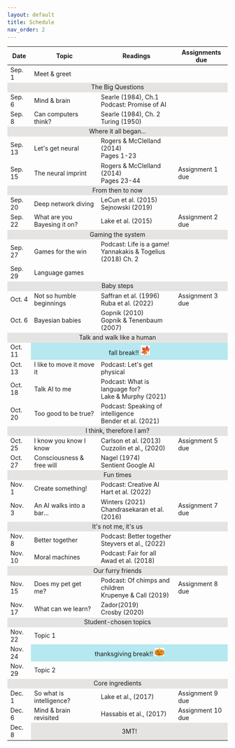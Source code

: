 ```yaml
---
layout: default
title: Schedule
nav_order: 2
---
```

<table>
        <tr>
            <th>Date</th>
            <th>Topic</th>
            <th>Readings</th>
            <th>Assignments due</th> 
    <tbody>
    <tr><td>Sep. 1</td><td>Meet & greet</td><td></td><td></td></tr>
    <tr><td style="text-align: center; vertical-align: middle;background-color:#E5E4E2" colspan = 4>The Big Questions</td></tr>
    <tr><td>Sep. 6</td><td>Mind & brain</td><td>Searle (1984), Ch.1<br>Podcast: Promise of AI </td><td></td></tr>
    <tr><td>Sep. 8</td><td>Can computers think?</td><td>Searle (1984), Ch. 2<br>Turing (1950)</td><td></td></tr>
    <tr><td style="text-align: center; vertical-align: middle;background-color:#E5E4E2" colspan = 4>Where it all began...</td></tr>
    <tr><td>Sep. 13</td><td>Let's get neural</td><td>Rogers & McClelland (2014)<br>Pages 1-23</td><td></td></tr>
    <tr><td>Sep. 15</td><td>The neural imprint</td><td>Rogers & McClelland (2014)<br>Pages 23-44</td><td>Assignment 1 due</td></tr>
    <tr><td style="text-align: center; vertical-align: middle;background-color:#E5E4E2" colspan = 4>From then to now</td></tr>
    <tr><td>Sep. 20</td><td>Deep network diving</td><td>LeCun et al. (2015)<br> Sejnowski (2019)</td><td></td></tr>
    <tr><td>Sep. 22</td><td>What are you Bayesing it on?</td><td>Lake et al. (2015)</td><td>Assignment 2 due</td></tr>
    <tr><td style="text-align: center; vertical-align: middle;background-color:#E5E4E2" colspan = 4>Gaming the system</td></tr>
    <tr><td>Sep. 27</td><td>Games for the win</td><td>Podcast: Life is a game! <br>Yannakakis & Togelius (2018) Ch. 2 </td><td></td></tr>
    <tr><td>Sep. 29</td><td>Language games </td><td></td><td></td></tr>
   <tr><td style="text-align: center; vertical-align: middle;background-color:#E5E4E2" colspan = 4>Baby steps</td></tr>
    <tr><td>Oct. 4</td><td>Not so humble beginnings</td><td>Saffran et al. (1996)<br>Ruba et al. (2022)</td><td>Assignment 3 due</td></tr>
    <tr><td>Oct. 6</td><td>Bayesian babies</td><td>Gopnik (2010)<br>Gopnik & Tenenbaum (2007)</td><td></td></tr>
    <tr><td style="text-align: center; vertical-align: middle;background-color:#E5E4E2" colspan = 4>Talk and walk like a human</td></tr>
    <tr><td>Oct. 11</td><td style="text-align: center; vertical-align: middle;background-color:#B5E8F0" colspan = 3>fall break!! <img src="maple.png" width="5%" height = "5%"></td></tr>
    <tr><td>Oct. 13</td><td>I like to move it move it</td><td>Podcast: Let's get physical </td><td></td></tr>
    <tr><td>Oct. 18</td><td>Talk AI to me</td><td>Podcast: What is language for? <br>Lake & Murphy (2021)</td><td></td></tr>
    <tr><td>Oct. 20</td><td>Too good to be true?<td>Podcast: Speaking of intelligence<br>Bender et al. (2021)</td><td></td></tr>
    <tr><td style="text-align: center; vertical-align: middle;background-color:#E5E4E2" colspan = 4>I  think, therefore I am?</td></tr>
    <tr><td>Oct. 25</td><td>I know you know I know</td><td>Carlson et al. (2013)<br>Cuzzolin et al., (2020)</td><td>Assignment 5 due</td></tr>
    <tr><td>Oct. 27</td><td>Consciousness & free will</td><td>Nagel (1974)<br>Sentient Google AI</td><td></td></tr>
    <tr><td style="text-align: center; vertical-align: middle;background-color:#E5E4E2" colspan = 4>Fun times</td></tr>
    <tr><td>Nov. 1</td><td>Create something!</td><td>Podcast: Creative AI <br>Hart et al. (2022)</td><td></td></tr>
    <tr><td>Nov. 3</td><td>An AI walks into a bar...</td><td>Winters (2021)<br>Chandrasekaran et al. (2016)</td><td>Assignment 7 due</td></tr>
    <tr><td style="text-align: center; vertical-align: middle;background-color:#E5E4E2" colspan = 4>It's not me, it's us</td></tr>
    <tr><td>Nov. 8</td><td>Better together</td><td>Podcast: Better together<br>Steyvers et al., (2022)</td><td></td></tr>
    <tr><td>Nov. 10</td><td>Moral machines</td><td>Podcast: Fair for all<br>Awad et al. (2018)</td><td></td></tr>
    <tr><td style="text-align: center; vertical-align: middle;background-color:#E5E4E2" colspan = 4>Our furry friends</td></tr>
    <tr><td>Nov. 15</td><td>Does my pet get me?</td><td>Podcast: Of chimps and children<br>Krupenye & Call (2019)</td><td>Assignment 8 due</td></tr>
    <tr><td>Nov. 17</td><td>What can we learn?</td><td>Zador(2019)<br>Crosby (2020)</td><td></td></tr>
    <tr><td style="text-align: center; vertical-align: middle;background-color:#E5E4E2" colspan = 4>Student-chosen topics</td></tr>
    <tr><td>Nov. 22</td><td>Topic 1</td><td></td><td></td></tr>
    <tr><td>Nov. 24</td><td style="text-align: center; vertical-align: middle;background-color:#B5E8F0" colspan = 3>thanksgiving break!! <img src="pumpkin.png" width="5%" height = "5%"></td></tr>
    <tr><td>Nov. 29</td><td>Topic 2</td><td></td><td></td></tr>
    <tr><td style="text-align: center; vertical-align: middle;background-color:#E5E4E2" colspan = 4>Core ingredients</td></tr>
    <tr><td>Dec. 1</td><td>So what is intelligence?</td><td>Lake et al., (2017)</td><td>Assignment 9 due</td></tr>
    <tr><td>Dec. 6</td><td>Mind & brain revisited</td><td>Hassabis et al., (2017)</td><td>Assignment 10 due</td></tr>
    <tr><td>Dec. 8</td><td style="text-align: center; vertical-align: middle;background-color:#E5E4E2" colspan = 3>3MT!</td>